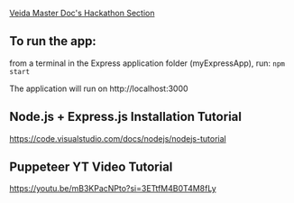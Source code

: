 [Veida Master Doc's Hackathon Section](https://docs.google.com/document/d/1J-ccm97EKeQqL-M2GWJ9Ylo4fj54hmQHUA2kRBkikLw/edit#bookmark=id.wi10mvmytha6)

## To run the app:

from a terminal in the Express application folder (myExpressApp), run:
`npm start`

The application will run on http://localhost:3000


## Node.js + Express.js Installation Tutorial

https://code.visualstudio.com/docs/nodejs/nodejs-tutorial


## Puppeteer YT Video Tutorial

https://youtu.be/mB3KPacNPto?si=3ETtfM4B0T4M8fLy